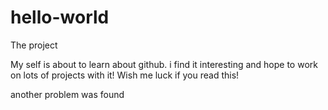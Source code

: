 # hello-world
The project

My self is about to learn about github. i find it interesting and hope to work on lots of projects with it!
Wish me luck if you read this!

another problem was found
